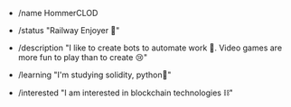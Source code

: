 
- /name HommerCLOD                                 
                                   
- /status "Railway Enjoyer 💞"

- /description "I like to create bots to automate work 🤖. Video games are more fun to play than to create 😢"

- /learning "I'm studying solidity, python🐍"

- /interested "I am interested in blockchain technologies ⛓"




<!---
HommerCLOD/HommerCLOD is a ✨ special ✨ repository because its `README.md` (this file) appears on your GitHub profile.
You can click the Preview link to take a look at your changes.
--->
